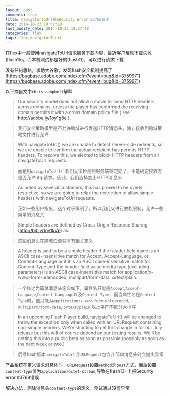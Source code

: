 ```yaml
---
layout: post
comments: true
title: navigatorToUrl报Security error #3769错误 
date: 2014-10-23 18:51:29 
last_modify_date: 2014-10-23 19:27:48 
categories: flex
tags: flex,navigatorToUrl
---
```


在flex中一般使用navigateToUrl请求服务下载内容，最近客户反映下载失败(flash15)。而本机测试都是好的(flash11)，可以进行请求下载

没有任何思路，求助大谷歌，发现flash安全机制提高了[https://bugbase.adobe.com/index.cfm?event=bug&id=3759971](https://bugbase.adobe.com/index.cfm?event=bug&id=3759971)

以下摘自文中`chris.campbell`解释

> Our security model does not allow a movie to send HTTP headers across domains, unless the player has confirmed the receiving domain permits it with a cross domain policy file ( see http://adobe.ly/1oy1g8e ).

> 我们安全策略模型是不允许跨域进行发送HTTP消息头，除非接收到跨域策略文件进行允许

> With navigateToUrl() we are unable to detect server-side redirects, so we are unable to confirm the actual recipient has permits HTTP headers. To resolve this, we elected to block HTTP headers from all navigateToUrl requests.

> 而是用`navigateToUrl()`我们无法检测到服务端重定向了，不能确定接收方是否允许http请求。因此，我们选择禁止HTTP消息头

> As noted by several customers, this has proved to be overly restrictive, so we are going to relax the restriction to allow simple headers with navigateToUrl requests. 

> 正如一些用户指出，这个过于限制了，所以我们又进行放松限制，允许一些简单的消息头

> Simple headers are defined by Cross-Origin Resource Sharing (http://bit.ly/1oy1kVp) as:

> 这些消息头在跨域资源共享有相关定义

> A header is said to be a simple header if the header field name is an ASCII case-insensitive match for Accept, Accept-Language, or Content-Language or if it is an ASCII case-insensitive match for Content-Type and the header field value media type (excluding parameters) is an ASCII case-insensitive match for application/x-www-form-urlencoded, multipart/form-data, ortext/plain.

> 一个称之为简单消息头定义如下，属性名只能是`Accept`,`Accept-Language`,`Content-Language`以及`Content-Type`，而当属性名是`Content-Type`时，值只能为`application/x-www-form-urlencoded`, `multipart/form-data`, `ortext/plain`,以上字符不区分大小写

> In an upcoming Flash Player build, navigateToUrl() will be changed to throw the exception only when called with an URLRequest containing non-simple headers. We're shooting to get this change in for our July release but this will of course depend on our testing results. We'll be getting this into a public beta as soon as possible (possibly as soon as the next week or two.)

> 后续flash版本`navigateToUrl`当`URLRequest`包含非简单消息头时会抛出异常

产品系统在定义请求消息体时，`URLRequest`设置`method`为`post`方式，而后设置`content-type`值为`application/octet-stream`,导致在flash13+上报Security error #3769错误

解决办法，删除消息头`content-type`的定义，测试通过没有异常





